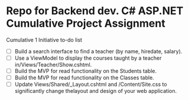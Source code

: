 # Repo for Backend dev. C# ASP.NET Cumulative Project Assignment

Cumulative 1 Initiative to-do list

- [ ] Build a search interface to find a teacher (by name, hiredate, salary).
- [ ] Use a ViewModel to display the courses taught by a teacher in/Views/Teacher/Show.cshtml.
- [ ] Build the MVP for read functionality on the Students table.
- [ ] Build the MVP for read functionality on the Classes table.
- [ ] Update Views/Shared/_Layout.cshtml and /Content/Site.css to significantly change thelayout and design of your web application.

